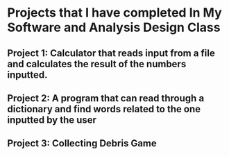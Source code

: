 # Projects that I have completed In My Software and Analysis Design Class

## Project 1: Calculator that reads input from a file and calculates the result of the numbers inputted.

## Project 2: A program that can read through a dictionary and find words related to the one inputted by the user

## Project 3: Collecting Debris Game
